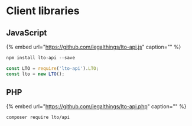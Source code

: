 # Client libraries

## JavaScript

{% embed url="https://github.com/legalthings/lto-api.js" caption="" %}

```javascript
npm install lto-api --save
```

```javascript
const LTO = require('lto-api').LTO;
const lto = new LTO();
```

## PHP

{% embed url="https://github.com/legalthings/lto-api.php" caption="" %}

```text
composer require lto/api
```

